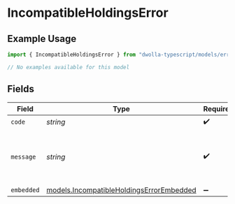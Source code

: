# IncompatibleHoldingsError

## Example Usage

```typescript
import { IncompatibleHoldingsError } from "dwolla-typescript/models/errors";

// No examples available for this model
```

## Fields

| Field                                                                                         | Type                                                                                          | Required                                                                                      | Description                                                                                   | Example                                                                                       |
| --------------------------------------------------------------------------------------------- | --------------------------------------------------------------------------------------------- | --------------------------------------------------------------------------------------------- | --------------------------------------------------------------------------------------------- | --------------------------------------------------------------------------------------------- |
| `code`                                                                                        | *string*                                                                                      | :heavy_check_mark:                                                                            | N/A                                                                                           | ValidationError                                                                               |
| `message`                                                                                     | *string*                                                                                      | :heavy_check_mark:                                                                            | N/A                                                                                           | Validation error(s) present. See embedded errors list for more details.                       |
| `embedded`                                                                                    | [models.IncompatibleHoldingsErrorEmbedded](../../models/incompatibleholdingserrorembedded.md) | :heavy_minus_sign:                                                                            | N/A                                                                                           |                                                                                               |